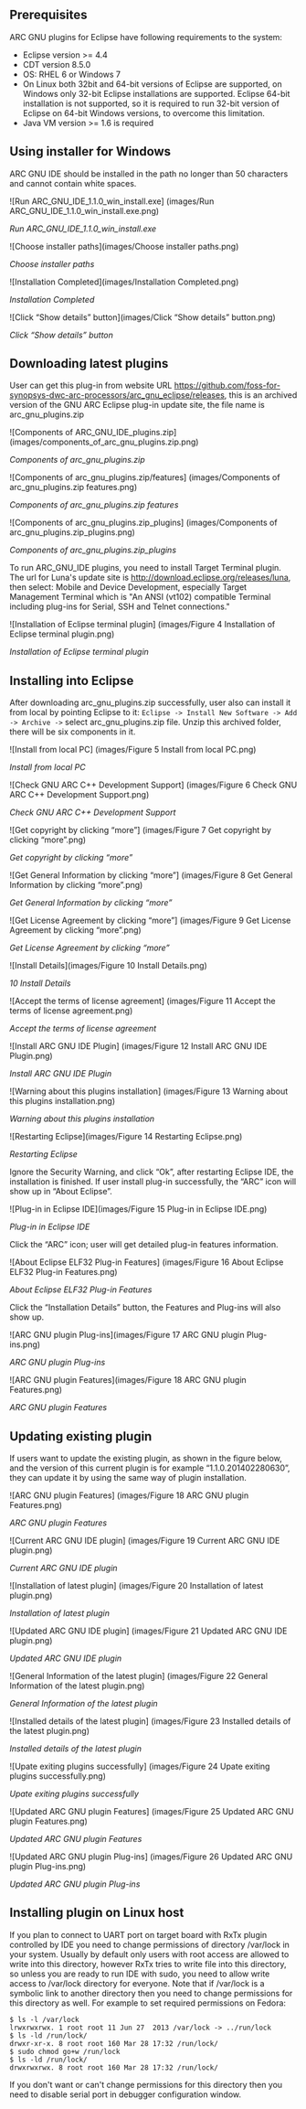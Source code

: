 Prerequisites
-------------

ARC GNU plugins for Eclipse have following requirements to the system:
* Eclipse version >= 4.4
* CDT version 8.5.0
* OS: RHEL 6 or Windows 7
* On Linux both 32bit and 64-bit versions of Eclipse are supported, on Windows
only 32-bit Eclipse installations are supported.  Eclipse 64-bit installation
is not supported, so it is required to run 32-bit version of Eclipse on
64-bit Windows versions, to overcome this limitation.
* Java VM version >= 1.6 is required


Using installer for Windows
---------------------------

ARC GNU IDE should be installed in the path no longer than 50 characters and
cannot contain white spaces.

![Run ARC_GNU_IDE_1.1.0_win_install.exe]
(images/Run ARC_GNU_IDE_1.1.0_win_install.exe.png)

_Run ARC_GNU_IDE_1.1.0_win_install.exe_

![Choose installer paths](images/Choose installer paths.png)

_Choose installer paths_

![Installation Completed](images/Installation Completed.png)

_Installation Completed_

![Click “Show details” button](images/Click “Show details” button.png)

_Click “Show details” button_


Downloading latest plugins
--------------------------

User can get this plug-in from website URL
<https://github.com/foss-for-synopsys-dwc-arc-processors/arc_gnu_eclipse/releases>,
this is an archived version of the GNU ARC Eclipse plug-in update site, the
file name is arc_gnu_plugins.zip

![Components of ARC_GNU_IDE_plugins.zip]
(images/components_of_arc_gnu_plugins.zip.png)

_Components of arc_gnu_plugins.zip_

![Components of arc_gnu_plugins.zip/features]
(images/Components of arc_gnu_plugins.zip features.png)

_Components of arc_gnu_plugins.zip features_

![Components of arc_gnu_plugins.zip_plugins]
(images/Components of arc_gnu_plugins.zip_plugins.png)

_Components of arc_gnu_plugins.zip_plugins_

To run ARC_GNU_IDE plugins, you need to install Target Terminal plugin. The url
for Luna's update site is <http://download.eclipse.org/releases/luna>, then
select: Mobile and Device Development, especially Target Management Terminal
which is "An ANSI (vt102) compatible Terminal including plug-ins for Serial,
SSH and Telnet connections."

![Installation of Eclipse terminal plugin]
(images/Figure 4 Installation of Eclipse terminal plugin.png)

_Installation of Eclipse terminal plugin_


Installing into Eclipse
-----------------------

After downloading arc_gnu_plugins.zip successfully, user also can install it
from local by pointing Eclipse to it: `Eclipse -> Install New Software -> Add ->
Archive ->` select arc_gnu_plugins.zip file. Unzip this archived folder, there
will be six components in it.

![Install from local PC]
(images/Figure 5 Install from local PC.png)

_Install from local PC_

![Check GNU ARC C++ Development Support]
(images/Figure 6 Check GNU ARC C++ Development Support.png)

_Check GNU ARC C++ Development Support_

![Get copyright by clicking “more”]
(images/Figure 7 Get copyright by clicking “more”.png)

_Get copyright by clicking “more”_

![Get General Information by clicking “more”]
(images/Figure 8 Get General Information by clicking “more”.png)

_Get General Information by clicking “more”_

![Get License Agreement by clicking “more”]
(images/Figure 9 Get License Agreement by clicking “more”.png)

_Get License Agreement by clicking “more”_

![Install Details](images/Figure 10 Install Details.png)

_10 Install Details_

![Accept the terms of license agreement]
(images/Figure 11 Accept the terms of license agreement.png)

_Accept the terms of license agreement_

![Install ARC GNU IDE Plugin]
(images/Figure 12 Install ARC GNU IDE Plugin.png)

_Install ARC GNU IDE Plugin_

![Warning about this plugins installation]
(images/Figure 13 Warning about this plugins installation.png)

_Warning about this plugins installation_

![Restarting Eclipse](images/Figure 14 Restarting Eclipse.png)

_Restarting Eclipse_

Ignore the Security Warning, and click “Ok”, after restarting Eclipse IDE, the
installation is finished. If user install plug-in successfully, the “ARC” icon
will show up in “About Eclipse”.

![Plug-in in Eclipse IDE](images/Figure 15 Plug-in in Eclipse IDE.png)

_Plug-in in Eclipse IDE_

Click the “ARC” icon; user will get detailed plug-in features information.

![About Eclipse ELF32 Plug-in Features]
(images/Figure 16 About Eclipse ELF32 Plug-in Features.png)

_About Eclipse ELF32 Plug-in Features_

Click the “Installation Details” button, the Features and Plug-ins will also show up.

![ARC GNU plugin Plug-ins](images/Figure 17 ARC GNU plugin Plug-ins.png)

_ARC GNU plugin Plug-ins_

![ARC GNU plugin Features](images/Figure 18 ARC GNU plugin Features.png)

_ARC GNU plugin Features_


Updating existing plugin
------------------------

If users want to update the existing plugin, as shown in the figure below, and
the version of this current plugin is for example “1.1.0.201402280630”, they
can update it by using the same way of plugin installation.

![ARC GNU plugin Features]
(images/Figure 18 ARC GNU plugin Features.png)

_ARC GNU plugin Features_

![Current ARC GNU IDE plugin]
(images/Figure 19 Current ARC GNU IDE plugin.png)

_Current ARC GNU IDE plugin_

![Installation of latest plugin]
(images/Figure 20 Installation of latest plugin.png)

_Installation of latest plugin_

![Updated ARC GNU IDE plugin]
(images/Figure 21 Updated ARC GNU IDE plugin.png)

_Updated ARC GNU IDE plugin_

![General Information of the latest plugin]
(images/Figure 22 General Information of the latest plugin.png)

_General Information of the latest plugin_

![Installed details of the latest plugin]
(images/Figure 23 Installed details of the latest plugin.png)

_Installed details of the latest plugin_

![Upate exiting plugins successfully]
(images/Figure 24 Upate exiting plugins successfully.png)

_Upate exiting plugins successfully_

![Updated ARC GNU plugin Features]
(images/Figure 25 Updated ARC GNU plugin Features.png)

_Updated ARC GNU plugin Features_

![Updated ARC GNU plugin Plug-ins]
(images/Figure 26 Updated ARC GNU plugin Plug-ins.png)

_Updated ARC GNU plugin Plug-ins_


Installing plugin on Linux host
-------------------------------

If you plan to connect to UART port on target board with RxTx plugin controlled
by IDE you need to change permissions of directory /var/lock in your system.
Usually by default only users with root access are allowed to write into this
directory, however RxTx tries to write file into this directory, so unless you
are ready to run IDE with sudo, you need to allow write access to /var/lock
directory for everyone. Note that if /var/lock is a symbolic link to another
directory then you need to change permissions for this directory as well. For
example to set required permissions on Fedora:

    $ ls -l /var/lock
    lrwxrwxrwx. 1 root root 11 Jun 27  2013 /var/lock -> ../run/lock
    $ ls -ld /run/lock/
    drwxr-xr-x. 8 root root 160 Mar 28 17:32 /run/lock/
    $ sudo chmod go+w /run/lock
    $ ls -ld /run/lock/
    drwxrwxrwx. 8 root root 160 Mar 28 17:32 /run/lock/

If you don't want or can't change permissions for this directory then you need
to disable serial port in debugger configuration window.

